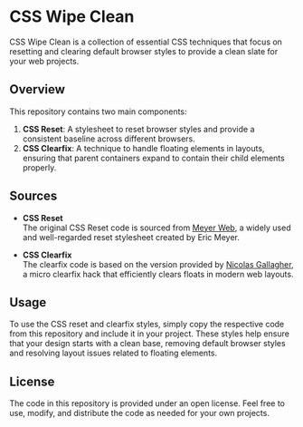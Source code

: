 # CSS Wipe Clean

CSS Wipe Clean is a collection of essential CSS techniques that focus on resetting and clearing default browser styles to provide a clean slate for your web projects.

## Overview

This repository contains two main components:

1. **CSS Reset**: A stylesheet to reset browser styles and provide a consistent baseline across different browsers.
2. **CSS Clearfix**: A technique to handle floating elements in layouts, ensuring that parent containers expand to contain their child elements properly.

## Sources

- **CSS Reset**  
  The original CSS Reset code is sourced from [Meyer Web](https://meyerweb.com/eric/tools/css/reset/), a widely used and well-regarded reset stylesheet created by Eric Meyer.

- **CSS Clearfix**  
  The clearfix code is based on the version provided by [Nicolas Gallagher](https://nicolasgallagher.com/micro-clearfix-hack/), a micro clearfix hack that efficiently clears floats in modern web layouts.

## Usage

To use the CSS reset and clearfix styles, simply copy the respective code from this repository and include it in your project. These styles help ensure that your design starts with a clean base, removing default browser styles and resolving layout issues related to floating elements.

## License

The code in this repository is provided under an open license. Feel free to use, modify, and distribute the code as needed for your own projects.
